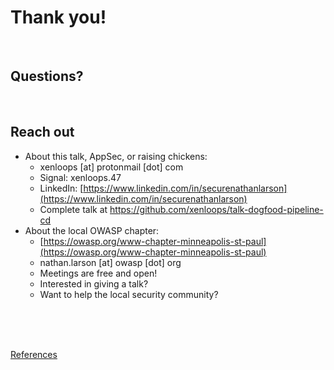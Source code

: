 # Thank you!

<br />

## Questions?

<br />

## Reach out
* About this talk, AppSec, or raising chickens: 
  * xenloops [at] protonmail [dot] com
  * Signal: xenloops.47
  * LinkedIn: [https://www.linkedin.com/in/securenathanlarson](https://www.linkedin.com/in/securenathanlarson)
  * Complete talk at https://github.com/xenloops/talk-dogfood-pipeline-cd
* About the local OWASP chapter: 
  * [https://owasp.org/www-chapter-minneapolis-st-paul](https://owasp.org/www-chapter-minneapolis-st-paul)
  * nathan.larson [at] owasp [dot] org
  * Meetings are free and open!
  * Interested in giving a talk?
  * Want to help the local security community?

<br /><br /><br />

[References](references.md)
